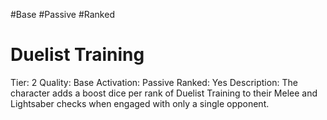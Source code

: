 #Base 
#Passive 
#Ranked 

# Duelist Training
Tier: 2
Quality: Base
Activation: Passive
Ranked: Yes
Description: The character adds a boost dice per rank of Duelist Training to their Melee and Lightsaber checks when engaged with only a single opponent.